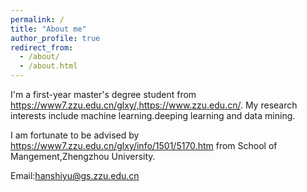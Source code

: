 ```yaml
---
permalink: /
title: "About me"
author_profile: true
redirect_from: 
  - /about/
  - /about.html
---
```


I'm a first-year master's degree student from https://www7.zzu.edu.cn/glxy/,https://www.zzu.edu.cn/.
My research interests include machine learning.deeping learning and data mining.

I am fortunate to be advised by https://www7.zzu.edu.cn/glxy/info/1501/5170.htm from School of Mangement,Zhengzhou University.

Email:hanshiyu@gs.zzu.edu.cn





